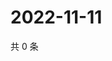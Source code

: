 # 2022-11-11

共 0 条

<!-- BEGIN WEIBO -->
<!-- 最后更新时间 Fri Nov 11 2022 12:34:54 GMT+0800 (China Standard Time) -->

<!-- END WEIBO -->
